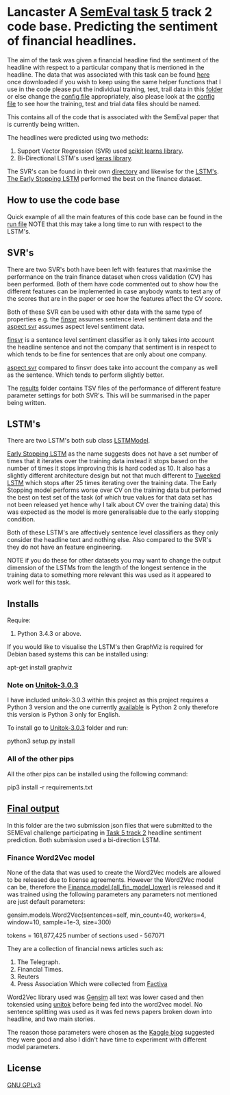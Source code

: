 # Lancaster A [SemEval task 5](http://alt.qcri.org/semeval2017/task5/) track 2 code base. Predicting the sentiment of financial headlines.

The aim of the task was given a financial headline find the sentiment of the
headline with respect to a particular company that is mentioned in the headline.
The data that was associated with this task can be found [here](https://bitbucket.org/ssix-project/semeval-2017-task-5-subtask-2/)
once downloaded if you wish to keep using the same helper functions that I use in
the code please put the individual training, test, trail data in this [folder](./data/finance)
or else change the [config file](./config.yml) appropriately, also please look at
the [config file](./config.yml) to see how the training, test and trial data files
should be named.

This contains all of the code that is associated with the SemEval paper that is
currently being written.

The headlines were predicted using two methods:
1. Support Vector Regression (SVR) used [scikit learns library](http://scikit-learn.org/stable/index.html).
2. Bi-Directional LSTM's used [keras library](https://keras.io/).

The SVR's can be found in their own [directory](./svrs) and likewise for the
[LSTM's](./lstms). [The Early Stopping LSTM](./lstms/EarlyStoppingLSTM.py) performed the best on the finance
dataset.

## How to use the code base

Quick example of all the main features of this code base can be found in the
[run file](./run.py) NOTE that this may take a long time to run with respect to the LSTM's.

## SVR's

There are two SVR's both have been left with features that maximise the performance
on the train finance dataset when cross validation (CV) has been performed. Both of them have
code commented out to show how the different features can be implemented in case
anybody wants to test any of the scores that are in the paper or see how the
features affect the CV score.

Both of these SVR can be used with other data with the same type of properties e.g.
the [finsvr](./svrs/finsvr.py) assumes sentence level sentiment data and the
[aspect svr](./svrs/aspect_finsvr.py) assumes aspect level sentiment data.


[finsvr](./svrs/finsvr.py) is a sentence level sentiment classifier as it only takes
into account the headline sentence and not the company that sentiment is in
respect to which tends to be fine for sentences that are only about one company.

[aspect svr](./svrs/aspect_finsvr.py) compared to finsvr does take into account
the company as well as the sentence. Which tends to perform slightly better.

The [results](./results) folder contains TSV files of the performance of different
feature parameter settings for both SVR's. This will be summarised in the paper being
written.

## LSTM's

There are two LSTM's both sub class [LSTMModel](./lstms/LSTMModel.py).

[Early Stopping LSTM](./lstms/EarlyStoppingLSTM.py) as the name suggests does not have a set number of times
that it iterates over the training data instead it stops based on the number of
times it stops improving this is hard coded as 10. It also has a slightly different
architecture design but not that much different to [Tweeked LSTM](./lstms/TweekedLSTM.py) which stops
after 25 times iterating over the training data. The Early Stopping model performs
worse over CV on the training data but performed the best on test set of the
task (of which true values for that data set has not been released yet hence why I
talk about CV over the training data) this was expected as the model is more
generalisable due to the early stopping condition.

Both of these LSTM's are affectively sentence level classifiers as they only consider
the headline text and nothing else. Also compared to the SVR's they do not have an
feature engineering.

NOTE if you do these for other datasets you may want to change the output dimension
of the LSTMs from the length of the longest sentence in the training data to something
more relevant this was used as it appeared to work well for this task.

## Installs

Require:
1. Python 3.4.3 or above.

If you would like to visualise the LSTM's then GraphViz is required for Debian based
systems this can be installed using:

apt-get install graphviz

### Note on [Unitok-3.0.3](./unitok-3.0.3)

I have included unitok-3.0.3 within this project as this project requires a Python 3
version and the one currently [available](http://corpus.tools/wiki/Unitok) is
Python 2 only therefore this version is Python 3 only for English.

To install go to [Unitok-3.0.3](./unitok-3.0.3) folder and run:

python3 setup.py install

### All of the other pips

All the other pips can be installed using the following command:

pip3 install -r requirements.txt


## [Final output](./final_output)

In this folder are the two submission json files that were submitted to the
SEMEval challenge participating in [Task 5 track 2](http://alt.qcri.org/semeval2017/task5/) headline sentiment prediction. Both submission used a bi-direction LSTM.



### Finance Word2Vec model

None of the data that was used to create the Word2Vec models are allowed to be
released due to license agreements. However the Word2Vec model can be, therefore
the [Finance model (all_fin_model_lower)](./models/word2vec_models/) is released
and it was trained using the following parameters any parameters not mentioned are
just default parameters:

gensim.models.Word2Vec(sentences=self, min_count=40, workers=4, window=10, sample=1e-3, size=300)

tokens = 161,877,425
number of sections used - 567071

They are a collection of financial news articles such as:
1. The Telegraph.
2. Financial Times.
3. Reuters
4. Press Association
Which were collected from  [Factiva](https://global.factiva.com/factivalogin/login.asp?productname=global)

Word2Vec library used was [Gensim](https://radimrehurek.com/gensim/models/word2vec.html)
all text was lower cased and then tokensied using [unitok](./unitok-3.0.3) before being
fed into the word2vec model. No sentence splitting was used as it was fed news papers broken down into headline, and two main stories.

The reason those parameters were chosen as the [Kaggle blog](https://www.kaggle.com/c/word2vec-nlp-tutorial/details/part-2-word-vectors)
suggested they were good and also I didn't have time to experiment with different model parameters.

## License

[GNU GPLv3](https://choosealicense.com/licenses/gpl-3.0/)
